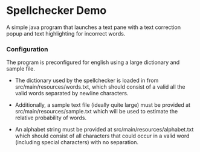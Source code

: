 # Spellchecker Demo

A simple java program that launches a text pane with a text correction
popup and text highlighting for incorrect words.

### Configuration
The program is preconfigured for english using a large dictionary and sample file.

* The dictionary used by the spellchecker is loaded in from src/main/resources/words.txt,
which should consist of a valid all the valid words separated by newline characters. 

* Additionally, a sample text file (ideally quite large) must be provided at 
src/main/resources/sample.txt which will be used to estimate the relative probability of words. 

* An alphabet string must be provided at src/main/resources/alphabet.txt which should consist
of all characters that could occur in a valid word (including special characters) with no separation.